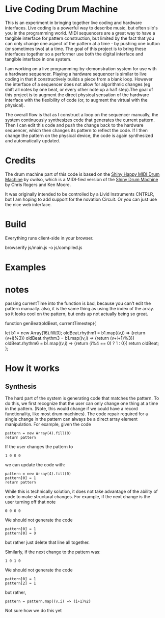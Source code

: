 # Live Coding Drum Machine 

This is an experiment in bringing together live coding and hardware interfaces.
Live coding is a powerful way to describe music, but often silo's you in the programming world.
MIDI sequencers are a great way to have a tangible interface for pattern construction, but limited by the fact that you can only change one aspect of the pattern at a time - by pushing one button (or sometimes two) at a time.
The goal of this project is to bring these interfaces together so a performer use both the digital interface and tangible interface in one system.

I am working on a live programming-by-demonstration system for use with a hardware sequencer. Playing a hardware sequencer is similar to live coding in that it constructively builds a piece from a blank loop. However the interface of a sequencer does not allow for algorithmic changes (eg shift all notes by one beat, or every other note up a half step).The goal of this project is to augment the direct physical sensation of the hardware interface with the flexibility of code (or, to augment the virtual with the physical).

The overall flow is that as I construct a loop on the sequencer manually, the system continuously synthesizes code that generates the current pattern. Then I can edit this code and push the change back to the hardware sequencer, which then changes its pattern to reflect the code. If I then change the pattern on the physical device, the code is again synthesized and automatically updated.

# Credits 

The drum machine part of this code is based on the [Shiny Happy MIDI Drum Machine](https://github.com/cwilso/MIDIDrums) by cwilso, which is a MIDI-fied version of the [Shiny Drum Machine](http://chromium.googlecode.com/svn/trunk/samples/audio/shiny-drum-machine.html) by Chris Rogers and Ken Moore. 

It was originally intended to be controlled by a Livid Instruments CNTRLR, but I am hoping to add support for the novation Circuit. Or you can just use the nice web interface.

# Build

Everything runs client-side in your browser.

browserify js/main.js -o js/compiled.js

# Examples


# notes

passing currentTime into the function is bad, because you can't edit the pattern manually. also, it is the same thing as using the index of the array. so it looks cool on the pattern, but ends up not actually being so great.

function genBeat(oldBeat, currentTimestep){
  
  let b1 = new Array(16).fill(0);
  oldBeat.rhythm1 = b1.map((v,i) => {return (v+i)%3})
  oldBeat.rhythm3 = b1.map((v,i) => {return (v+i+1)%3})
  oldBeat.rhythm6 = b1.map((v,i) => {return (i%4 == 0) ? 1 : 0})
  return oldBeat;
};

# How it works

## Synthesis

The hard part of the system is generating code that matches the pattern.
To do this, we first recognize that the user can only change one thing at a time in the pattern.
(Note, this would change if we could have a record functionality, like most drum machines).
The code repair required for a single change in the pattern can always be a direct array element manipulation. For example, given the code

    pattern = new Array(4).fill(0)
    return pattern

If the user changes the pattern to 

    1 0 0 0

we can update the code with:
    
    pattern = new Array(4).fill(0)
    pattern[0] = 1
    return pattern

While this is technically solution, it does not take advantage of the ability of code to make structural changes. For example, if the next change is the user turning off that note

    0 0 0 0

We should not generate the code

    pattern[0] = 1
    pattern[0] = 0

but rather just delete that line all together.

Similarly, if the next change to the pattern was:
   
    1 0 1 0

We should not generate the code 

    pattern[0] = 1
    pattern[2] = 1

but rather, 

    pattern = pattern.map((v,i) => (i+1)%2)

Not sure how we do this yet